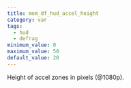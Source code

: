 ```yaml
---
title: mom_df_hud_accel_height
category: var
tags:
  - hud
  - defrag
minimum_value: 0
maximum_value: 50
default_value: 20
---
```


Height of accel zones in pixels (@1080p).
